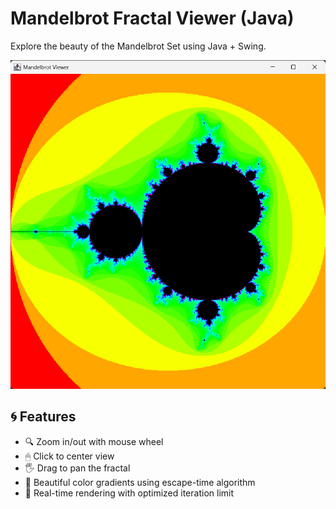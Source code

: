 # Mandelbrot Fractal Viewer (Java)

Explore the beauty of the Mandelbrot Set using Java + Swing.

![Fractal Preview](screenshot.png)

## 🌀 Features
- 🔍 Zoom in/out with mouse wheel
- 🖱 Click to center view
- 🖐 Drag to pan the fractal
- 🌈 Beautiful color gradients using escape-time algorithm
- 🧠 Real-time rendering with optimized iteration limit

